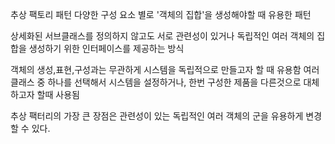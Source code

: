 추상 팩토리 패턴
다양한 구성 요소 별로 '객체의 집합'을 생성해야할 때 유용한 패턴

상세화된 서브클래스를 정의하지 않고도 서로 관련성이 있거나 독립적인
여러 객체의 집합을 생성하기 위한 인터페이스를 제공하는 방식

객체의 생성,표현,구성과는 무관하게 시스템을 독립적으로 만들고자 할 때 유용함
여러 클래스 중 하나를 선택해서 시스템을 설정하거나, 한번 구성한 제품을 다른것으로 대체하고자 할때 사용됨

추상 팩터리의 가장 큰 장점은 관련성이 있는 독립적인 여러 객체의 군을 유용하게 변경할 수 있다.


